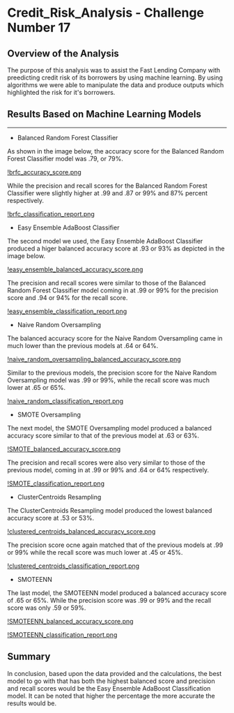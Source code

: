 # Credit_Risk_Analysis - Challenge Number 17

## Overview of the Analysis

The purpose of this analysis was to assist the Fast Lending Company with preedicting credit risk of its borrowers by using machine learning.  By using algorithms we were able to manipulate the data and produce outputs which highlighted the risk for it's borrowers. 


## Results Based on Machine Learning Models

***

* Balanced Random Forest Classifier

As shown in the image below, the accuracy score for the Balanced Random Forest Classifier model was .79, or 79%.  

[!brfc_accuracy_score.png](brfc_accuracy_score.png)

While the precision and recall scores for the Balanced Random Forest Classifier were slightly higher at .99 and .87 or 99% and 87% percent respectively. 

[!brfc_classification_report.png](brfc_classification_report.png)

* Easy Ensemble AdaBoost Classifier

The second model we used, the Easy Ensemble AdaBoost Classifier produced a higer balanced accuracy score at .93 or 93% as depicted in the image below.      

[!easy_ensemble_balanced_accuracy_score.png](easy_ensemble_balanced_accuracy_score.png)

The precision and recall scores were similar to those of the Balanced Random Forest Classifier model coming in at .99 or 99% for the precision score and .94 or 94% for the recall score.  

[!easy_ensemble_classification_report.png](easy_ensemble_classification_report.png)

* Naive Random Oversampling

The balanced accuracy score for the Naive Random Oversampling came in much lower than the previous models at .64 or 64%.  

[!naive_random_oversampling_balanced_accuracy_score.png](naive_random_oversampling_balanced_accuracy_score.png)

Similar to the previous models, the precision score for the Naive Random Oversampling model was .99 or 99%, while the recall score was much lower at .65 or 65%. 

[!naive_random_classification_report.png](naive_random_classification_report.png)

* SMOTE Oversampling

The next model, the SMOTE Oversampling model produced a balanced accuracy score similar to that of the previous model at .63 or 63%.  

[!SMOTE_balanced_accuracy_score.png](SMOTE_balanced_accuracy_score.png)

The precision and recall scores were also very similar to those of the previous model, coming in at .99 or 99% and .64 or 64% respectively. 

[!SMOTE_classification_report.png](SMOTE_classification_report.png)

* ClusterCentroids Resampling

The ClusterCentroids Resampling model produced the lowest balanced accuracy score at .53 or 53%.  

[!clustered_centroids_balanced_accuracy_score.png](clustered_centroids_balanced_accuracy_score.png)

The precision score ocne again matched that of the previous models at .99 or 99% while the recall score was much lower at .45 or 45%.

[!clustered_centroids_classification_report.png](clustered_centroids_classification_report.png)

* SMOTEENN

The last model, the SMOTEENN model produced a balanced accuracy score of .65 or 65%.  While the precision score was .99 or 99% and the recall score was only .59 or 59%.    

[!SMOTEENN_balanced_accuracy_score.png](SMOTEENN_balanced_accuracy_score.png)

[!SMOTEENN_classification_report.png](SMOTEENN_classification_report.png)

## Summary 

In conclusion, based upon the data provided and the calculations, the best model to go with that has both the highest balanced score and precision and recall scores would be the Easy Ensemble AdaBoost Classification model.  It can be noted that higher the percentage the more accurate the results would be.  


